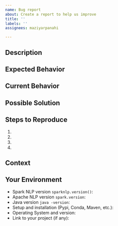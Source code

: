 ```yaml
---
name: Bug report
about: Create a report to help us improve
title: ''
labels: ''
assignees: maziyarpanahi

---
```

<!--- Please complete this template with required information for us to be able to reproduce it -->
<!--- If you are reporting an issue, failing to complete this template will result in closing the issue -->

<!--- Provide a general summary of the issue in the Title above -->

## Description
<!--- Provide a more detailed introduction to the issue itself, and why you consider it to be a bug -->

## Expected Behavior
<!--- Tell us what should happen -->

## Current Behavior
<!--- Tell us what happens instead of the expected behavior -->

## Possible Solution
<!--- Not obligatory, but suggest a fix/reason for the bug, -->

## Steps to Reproduce
<!--- Provide a link to a live example or an unambiguous set of steps to -->
<!--- reproduce this bug. Include code to reproduce, if relevant -->
1.
2.
3.
4.

## Context
<!--- How has this bug affected you? What were you trying to accomplish? -->

## Your Environment
<!--- Include as many relevant details about the environment you experienced the bug in -->
* Spark NLP version `sparknlp.version()`:
* Apache NLP version `spark.version`:
* Java version `java -version`:
* Setup and installation (Pypi, Conda, Maven, etc.):
* Operating System and version:
* Link to your project (if any):

<!--- Please complete this template with required information for us to be able to reproduce it -->
<!--- If you are reporting an issue, failing to complete this template will result in closing the issue -->
